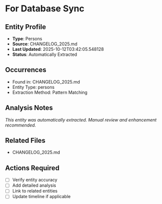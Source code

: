 # For Database Sync

## Entity Profile
- **Type**: Persons
- **Source**: CHANGELOG_2025.md
- **Last Updated**: 2025-10-12T03:42:05.548128
- **Status**: Automatically Extracted

## Occurrences
- Found in: CHANGELOG_2025.md
- Entity Type: persons
- Extraction Method: Pattern Matching

## Analysis Notes
*This entity was automatically extracted. Manual review and enhancement recommended.*

## Related Files
- CHANGELOG_2025.md

## Actions Required
- [ ] Verify entity accuracy
- [ ] Add detailed analysis
- [ ] Link to related entities
- [ ] Update timeline if applicable
